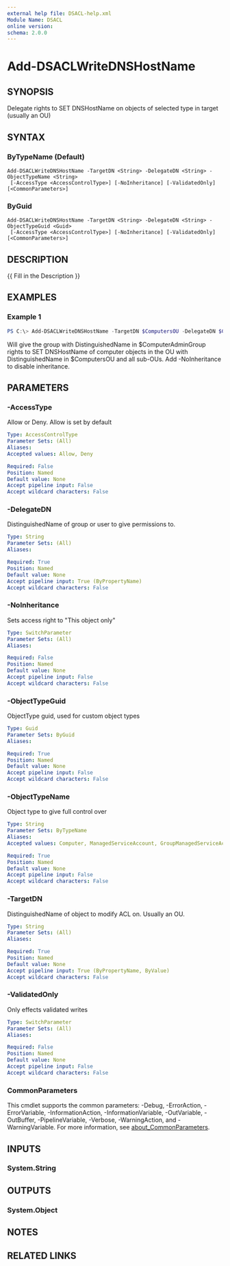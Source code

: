 ```yaml
---
external help file: DSACL-help.xml
Module Name: DSACL
online version:
schema: 2.0.0
---
```


# Add-DSACLWriteDNSHostName

## SYNOPSIS
Delegate rights to SET DNSHostName on objects of selected type in target (usually an OU)

## SYNTAX

### ByTypeName (Default)
```
Add-DSACLWriteDNSHostName -TargetDN <String> -DelegateDN <String> -ObjectTypeName <String>
 [-AccessType <AccessControlType>] [-NoInheritance] [-ValidatedOnly] [<CommonParameters>]
```

### ByGuid
```
Add-DSACLWriteDNSHostName -TargetDN <String> -DelegateDN <String> -ObjectTypeGuid <Guid>
 [-AccessType <AccessControlType>] [-NoInheritance] [-ValidatedOnly] [<CommonParameters>]
```

## DESCRIPTION
{{ Fill in the Description }}

## EXAMPLES

### Example 1
```powershell
PS C:\> Add-DSACLWriteDNSHostName -TargetDN $ComputersOU -DelegateDN $ComputerAdminGroup -ObjectTypeName Computer -AccessType Allow
```

Will give the group with DistinguishedName in $ComputerAdminGroup rights to SET DNSHostName of computer objects in the OU with DistinguishedName in $ComputersOU and all sub-OUs. Add -NoInheritance to disable inheritance.

## PARAMETERS

### -AccessType
Allow or Deny. Allow is set by default

```yaml
Type: AccessControlType
Parameter Sets: (All)
Aliases:
Accepted values: Allow, Deny

Required: False
Position: Named
Default value: None
Accept pipeline input: False
Accept wildcard characters: False
```

### -DelegateDN
DistinguishedName of group or user to give permissions to.

```yaml
Type: String
Parameter Sets: (All)
Aliases:

Required: True
Position: Named
Default value: None
Accept pipeline input: True (ByPropertyName)
Accept wildcard characters: False
```

### -NoInheritance
Sets access right to "This object only"

```yaml
Type: SwitchParameter
Parameter Sets: (All)
Aliases:

Required: False
Position: Named
Default value: None
Accept pipeline input: False
Accept wildcard characters: False
```

### -ObjectTypeGuid
ObjectType guid, used for custom object types

```yaml
Type: Guid
Parameter Sets: ByGuid
Aliases:

Required: True
Position: Named
Default value: None
Accept pipeline input: False
Accept wildcard characters: False
```

### -ObjectTypeName
Object type to give full control over

```yaml
Type: String
Parameter Sets: ByTypeName
Aliases:
Accepted values: Computer, ManagedServiceAccount, GroupManagedServiceAccount

Required: True
Position: Named
Default value: None
Accept pipeline input: False
Accept wildcard characters: False
```

### -TargetDN
DistinguishedName of object to modify ACL on. Usually an OU.

```yaml
Type: String
Parameter Sets: (All)
Aliases:

Required: True
Position: Named
Default value: None
Accept pipeline input: True (ByPropertyName, ByValue)
Accept wildcard characters: False
```

### -ValidatedOnly
Only effects validated writes

```yaml
Type: SwitchParameter
Parameter Sets: (All)
Aliases:

Required: False
Position: Named
Default value: None
Accept pipeline input: False
Accept wildcard characters: False
```

### CommonParameters
This cmdlet supports the common parameters: -Debug, -ErrorAction, -ErrorVariable, -InformationAction, -InformationVariable, -OutVariable, -OutBuffer, -PipelineVariable, -Verbose, -WarningAction, and -WarningVariable. For more information, see [about_CommonParameters](http://go.microsoft.com/fwlink/?LinkID=113216).

## INPUTS

### System.String

## OUTPUTS

### System.Object
## NOTES

## RELATED LINKS
